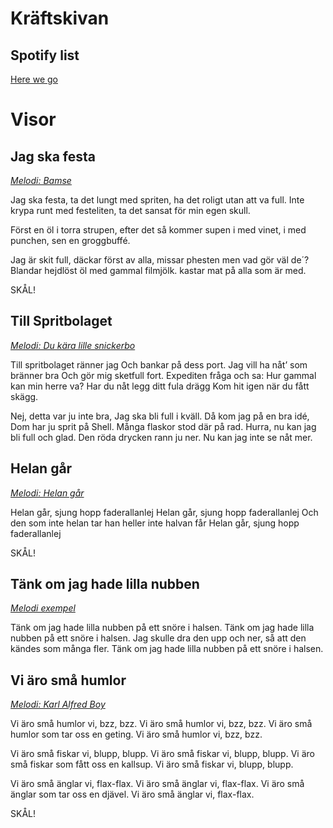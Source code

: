 # Kräftskivan

## Spotify list

[Here we go](https://open.spotify.com/playlist/6v2fIbCgNcoZQSZKbQuVTf?si=b1af4682172649cb)

# Visor

## Jag ska festa

[*Melodi: Bamse*](https://open.spotify.com/track/24ybyzjMiQopqX0t3mB4yG?si=ca0bfe38d87d4f2b)

Jag ska festa,
ta det lungt med spriten,
ha det roligt utan att va full.
Inte krypa runt med festeliten,
ta det sansat för min egen skull.

Först en öl i torra strupen,
efter det så kommer supen
i med vinet, i med punchen,
sen en groggbuffé.

Jag är skit full, däckar först av alla,
missar phesten men vad gör väl de´?
Blandar hejdlöst öl med gammal filmjölk.
kastar mat på alla som är med.

SKÅL!

## Till Spritbolaget

[*Melodi: Du kära lille snickerbo*](https://open.spotify.com/track/4ITwqqLn7T7eC2FqnpnUS8?si=395220d4109f4163)

Till spritbolaget ränner jag
Och bankar på dess port.
Jag vill ha nåt’ som bränner bra
Och gör mig sketfull fort.
Expediten fråga och sa:
Hur gammal kan min herre va?
Har du nåt legg  ditt fula drägg
Kom hit igen när du fått skägg.

Nej, detta var ju inte bra,
Jag ska bli full i kväll.
Då kom jag på en bra idé,
Dom har ju sprit på Shell.
Många flaskor stod där på rad.
Hurra, nu kan jag bli full och glad.
Den röda drycken rann ju ner.
Nu kan jag inte se nåt mer.



## Helan går

[*Melodi: Helan går*](https://open.spotify.com/track/1PX4RwuBigsnAi62a4Lt59?si=afc91d8437144d17)

Helan går, sjung hopp faderallanlej
Helan går, sjung hopp faderallanlej
Och den som inte helan tar
han heller inte halvan får
Helan går, sjung hopp faderallanlej
 
SKÅL!

## Tänk om jag hade lilla nubben

[*Melodi exempel*](https://open.spotify.com/track/1xfzCvyA6Oix8Zgf73a94g?si=c97b908fba9d4cd3)

Tänk om jag hade lilla nubben på ett snöre i halsen.
Tänk om jag hade lilla nubben på ett snöre i halsen.
Jag skulle dra den upp och ner,
så att den kändes som många fler.
Tänk om jag hade lilla nubben på ett snöre i halsen.

## Vi äro små humlor

[*Melodi: Karl Alfred Boy*](https://open.spotify.com/track/1L8HRIIuaMoI6C5tJpNWxf?si=91d12ef7699d412f)

Vi äro små humlor vi, bzz, bzz.
Vi äro små humlor vi, bzz, bzz.
Vi äro små humlor som tar oss en geting.
Vi äro små humlor vi, bzz, bzz.

Vi äro små fiskar vi, blupp, blupp.
Vi äro små fiskar vi, blupp, blupp.
Vi äro små fiskar som fått oss en kallsup.
Vi äro små fiskar vi, blupp, blupp.

Vi äro små änglar vi, flax-flax.
Vi äro små änglar vi, flax-flax.
Vi äro små änglar som tar oss en djävel.
Vi äro små änglar vi, flax-flax.

SKÅL!